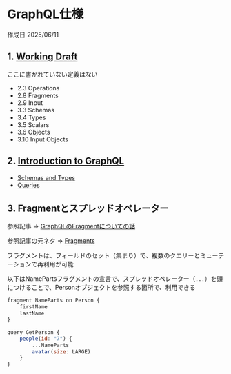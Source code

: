 # GraphQL仕様

作成日 2025/06/11

## 1. [Working Draft](https://spec.graphql.org/draft/)

ここに書かれていない定義はない

- 2.3 Operations
- 2.8 Fragments
- 2.9 Input
- 3.3 Schemas
- 3.4 Types
- 3.5 Scalars
- 3.6 Objects
- 3.10 Input Objects

## 2. [Introduction to GraphQL](https://graphql.org/learn/)

- [Schemas and Types](https://graphql.org/learn/schema/)
- [Queries](https://graphql.org/learn/queries/)

## 3. Fragmentとスプレッドオペレーター

参照記事 => [GraphQLのFragmentについての話](https://zenn.dev/sjbworks/articles/0b34ce8aca6b72)

参照記事の元ネタ => [Fragments](https://www.apollographql.com/docs/react/data/fragments)

フラグメントは、フィールドのセット（集まり）で、複数のクエリーとミューテーションで再利用が可能

以下はNamePartsフラグメントの宣言で、スプレッドオペレーター（`...`）を頭につけることで、Personオブジェクトを参照する箇所で、利用できる

```javascript
fragment NameParts on Person {
    firstName
    lastName
}

query GetPerson {
    people(id: "7") {
        ...NameParts
        avatar(size: LARGE)
    }
}
```
